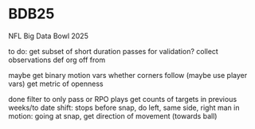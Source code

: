 # BDB25
NFL Big Data Bowl 2025

to do:
get subset of short duration passes for validation?
collect observations
  def org
  off from



maybe
get binary motion vars
whether corners follow (maybe use player vars)
get metric of openness

done
filter to only pass or RPO plays
get counts of targets in previous weeks/to date
shift: stops before snap, do left, same side, right
man in motion: going at snap, get direction of movement (towards ball)